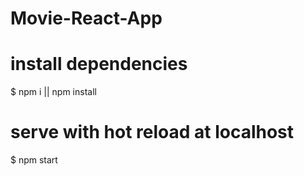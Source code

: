 # Movie-React-App
 
# install dependencies
$ npm i || npm install

# serve with hot reload at localhost
$ npm start
